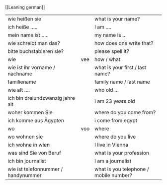 [[Leaning german]]

|                                     |     |                                        |
| ----------------------------------- | --- | -------------------------------------- |
| wie heißen sie                      |     | what is your name?                     |
| ich heiße …..                       |     | I am ….                                |
| mein name ist ….                    |     | my name is …                           |
| wie schreibt man das?               |     | how does one write that?               |
| bitte buchstabieren sie?            |     | please spell it?                       |
| wie                                 | vee | how / what                             |
| wie ist ihr vorname / nachname      |     | what is your first / last name?        |
| familiename                         |     | family name / last name                |
| wie alt ….                          |     | who old …                              |
| ich bin dreiundzwanzig jahre alt    |     | I am 23 years old                      |
| woher kommen Sie                    |     | where do you come from?                |
| ich komme aus Ägypten               |     | i come from egypt                      |
| wo                                  | voo | where                                  |
| wo wohnen sie                       |     | where do you live                      |
| ich wohne in wien                   |     | I live in Vienna                       |
| was sind Sie von Beruf              |     | what is your profession                |
| ich bin journalist                  |     | I am a journalist                      |
| wie ist telefonnummer / handynummer |     | what is you telephone / mobile number? |
